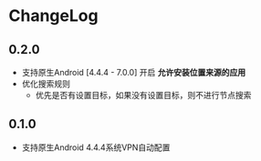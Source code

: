 # ChangeLog

## 0.2.0

* 支持原生Android [4.4.4 - 7.0.0] 开启 **允许安装位置来源的应用** 
* 优化搜索规则
  * 优先是否有设置目标，如果没有设置目标，则不进行节点搜索

## 0.1.0 

* 支持原生Android 4.4.4系统VPN自动配置